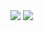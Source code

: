 <img src="https://github-readme-stats.vercel.app/api?username=ferryfernando22&theme=shades-of-purple&show_icons=true">
<img src="https://github-readme-stats.vercel.app/api/top-langs/?username=ferryfernando22&hide=jupyter%20notebook,html&theme=shades-of-purplee&layout=compact">
